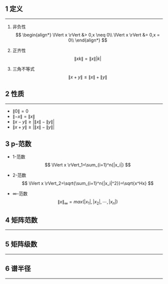 ## 1 定义
---
1. 非负性
$$
\begin{align*}
\lVert x \rVert &>  0,x \neq 0\\
\lVert x \rVert &=  0,x = 0\\
\end{align*}
$$

2. 正齐性
$$
\lVert xk \rVert 
=
\lVert x \rVert|k|
$$

3. 三角不等式
$$
\lVert x+y \rVert 
\le  
\lVert x \rVert + \lVert y \rVert
$$


## 2 性质
***
* $\lVert 0 \rVert = 0$
* $\lVert -x \rVert = \lVert x \rVert$
* $\lVert x-y \rVert \ge  | \lVert x \rVert - \lVert y \rVert |$
* $\lVert x+y \rVert \ge  | \lVert x \rVert - \lVert y \rVert |$


## 3 p-范数
* 1-范数
$$
\lVert x \rVert_1=\sum_{i=1}^n{|x_i|}
$$

* 2-范数
$$
\lVert x \rVert_2=\sqrt{\sum_{i=1}^n{|x_i|^2}}=\sqrt{x^Hx}
$$

* $\infty$-范数
$$
\lVert x \rVert_{\infty}=max(|x_1|,|x_2|,\cdots,|x_n|)
$$

## 4 矩阵范数
---

## 5 矩阵级数
---

## 6 谱半径
---

